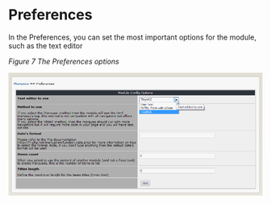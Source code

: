 # Preferences

In the Preferences, you can set the most important options for the module, such as the text editor

 _Figure 7 The Preferences options_

![image019.png](.gitbook/assets/image019.png)

